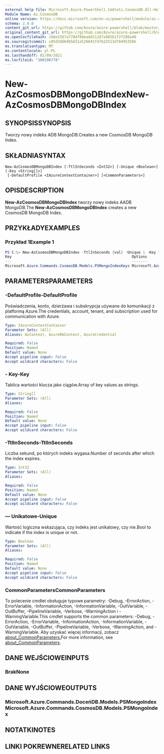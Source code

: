 ```yaml
---
external help file: Microsoft.Azure.PowerShell.Cmdlets.CosmosDB.dll-Help.xml
Module Name: Az.CosmosDB
online version: https://docs.microsoft.com/en-us/powershell/module/az.cosmosdb/new-azcosmosdbmongodbindex
schema: 2.0.0
content_git_url: https://github.com/Azure/azure-powershell/blob/master/src/CosmosDB/CosmosDB/help/New-AzCosmosDBMongoDBIndex.md
original_content_git_url: https://github.com/Azure/azure-powershell/blob/master/src/CosmosDB/CosmosDB/help/New-AzCosmosDBMongoDBIndex.md
ms.openlocfilehash: c88e1567a7784f89eadd112d7a985b1f2f286a40
ms.sourcegitcommit: c05d3d669b5631e526841f47b22513d78495350b
ms.translationtype: MT
ms.contentlocale: pl-PL
ms.lasthandoff: 02/09/2021
ms.locfileid: "100196778"
---
```

# <span data-ttu-id="f04b5-101">New-AzCosmosDBMongoDBIndex</span><span class="sxs-lookup"><span data-stu-id="f04b5-101">New-AzCosmosDBMongoDBIndex</span></span>

## <span data-ttu-id="f04b5-102">SYNOPSIS</span><span class="sxs-lookup"><span data-stu-id="f04b5-102">SYNOPSIS</span></span>
<span data-ttu-id="f04b5-103">Tworzy nowy indeks ADB MongoDB.</span><span class="sxs-lookup"><span data-stu-id="f04b5-103">Creates a new CosmosDB MongoDB Index.</span></span>

## <span data-ttu-id="f04b5-104">SKŁADNIA</span><span class="sxs-lookup"><span data-stu-id="f04b5-104">SYNTAX</span></span>

```
New-AzCosmosDBMongoDBIndex [-TtlInSeconds <Int32>] [-Unique <Boolean>] [-Key <String[]>]
 [-DefaultProfile <IAzureContextContainer>] [<CommonParameters>]
```

## <span data-ttu-id="f04b5-105">OPIS</span><span class="sxs-lookup"><span data-stu-id="f04b5-105">DESCRIPTION</span></span>
<span data-ttu-id="f04b5-106">**New-AzCosmosDBMongoDBIndex** tworzy nowy indeks AADB MongoDB.</span><span class="sxs-lookup"><span data-stu-id="f04b5-106">The **New-AzCosmosDBMongoDBIndex** creates a new CosmosDB MongoDB Index.</span></span>

## <span data-ttu-id="f04b5-107">PRZYKŁADY</span><span class="sxs-lookup"><span data-stu-id="f04b5-107">EXAMPLES</span></span>

### <span data-ttu-id="f04b5-108">Przykład 1</span><span class="sxs-lookup"><span data-stu-id="f04b5-108">Example 1</span></span>
```powershell
PS C:\> New-AzCosmosDBMongoDBIndex -TtlInSeconds {val} -Unique 1 -Key "key1"
Key                                                       Options
---                                                       -------
Microsoft.Azure.Commands.CosmosDB.Models.PSMongoIndexKeys Microsoft.Azure.Commands.CosmosDB.Models.PSMongoIndexOptions
```

## <span data-ttu-id="f04b5-109">PARAMETERS</span><span class="sxs-lookup"><span data-stu-id="f04b5-109">PARAMETERS</span></span>

### <span data-ttu-id="f04b5-110">-DefaultProfile</span><span class="sxs-lookup"><span data-stu-id="f04b5-110">-DefaultProfile</span></span>
<span data-ttu-id="f04b5-111">Poświadczenia, konto, dzierżawa i subskrypcja używane do komunikacji z platformą Azure.</span><span class="sxs-lookup"><span data-stu-id="f04b5-111">The credentials, account, tenant, and subscription used for communication with Azure.</span></span>

```yaml
Type: IAzureContextContainer
Parameter Sets: (All)
Aliases: AzContext, AzureRmContext, AzureCredential

Required: False
Position: Named
Default value: None
Accept pipeline input: False
Accept wildcard characters: False
```

### <span data-ttu-id="f04b5-112">- Key</span><span class="sxs-lookup"><span data-stu-id="f04b5-112">-Key</span></span>
<span data-ttu-id="f04b5-113">Tablica wartości klucza jako ciągów.</span><span class="sxs-lookup"><span data-stu-id="f04b5-113">Array of key values as strings.</span></span>

```yaml
Type: String[]
Parameter Sets: (All)
Aliases:

Required: False
Position: Named
Default value: None
Accept pipeline input: False
Accept wildcard characters: False
```

### <span data-ttu-id="f04b5-114">-TtlInSeconds</span><span class="sxs-lookup"><span data-stu-id="f04b5-114">-TtlInSeconds</span></span>
<span data-ttu-id="f04b5-115">Liczba sekund, po których indeks wygasa.</span><span class="sxs-lookup"><span data-stu-id="f04b5-115">Number of seconds after which the index expires.</span></span>

```yaml
Type: Int32
Parameter Sets: (All)
Aliases:

Required: False
Position: Named
Default value: None
Accept pipeline input: False
Accept wildcard characters: False
```

### <span data-ttu-id="f04b5-116">— Unikatowe</span><span class="sxs-lookup"><span data-stu-id="f04b5-116">-Unique</span></span>
<span data-ttu-id="f04b5-117">Wartość logiczna wskazująca, czy indeks jest unikatowy, czy nie.</span><span class="sxs-lookup"><span data-stu-id="f04b5-117">Bool to indicate if the index is unique or not.</span></span>

```yaml
Type: Boolean
Parameter Sets: (All)
Aliases:

Required: False
Position: Named
Default value: None
Accept pipeline input: False
Accept wildcard characters: False
```

### <span data-ttu-id="f04b5-118">CommonParameters</span><span class="sxs-lookup"><span data-stu-id="f04b5-118">CommonParameters</span></span>
<span data-ttu-id="f04b5-119">To polecenie cmdlet obsługuje typowe parametry: -Debug, -ErrorAction, -ErrorVariable, -InformationAction, -InformationVariable, -OutVariable, -OutBuffer, -PipelineVariable, -Verbose, -WarningAction i -WarningVariable.</span><span class="sxs-lookup"><span data-stu-id="f04b5-119">This cmdlet supports the common parameters: -Debug, -ErrorAction, -ErrorVariable, -InformationAction, -InformationVariable, -OutVariable, -OutBuffer, -PipelineVariable, -Verbose, -WarningAction, and -WarningVariable.</span></span> <span data-ttu-id="f04b5-120">Aby uzyskać więcej informacji, zobacz [about_CommonParameters.](http://go.microsoft.com/fwlink/?LinkID=113216)</span><span class="sxs-lookup"><span data-stu-id="f04b5-120">For more information, see [about_CommonParameters](http://go.microsoft.com/fwlink/?LinkID=113216).</span></span>

## <span data-ttu-id="f04b5-121">DANE WEJŚCIOWE</span><span class="sxs-lookup"><span data-stu-id="f04b5-121">INPUTS</span></span>

### <span data-ttu-id="f04b5-122">Brak</span><span class="sxs-lookup"><span data-stu-id="f04b5-122">None</span></span>

## <span data-ttu-id="f04b5-123">DANE WYJŚCIOWE</span><span class="sxs-lookup"><span data-stu-id="f04b5-123">OUTPUTS</span></span>

### <span data-ttu-id="f04b5-124">Microsoft.Azure.Commands.DoceńDB.Models.PSMongoIndex</span><span class="sxs-lookup"><span data-stu-id="f04b5-124">Microsoft.Azure.Commands.CosmosDB.Models.PSMongoIndex</span></span>

## <span data-ttu-id="f04b5-125">NOTATKI</span><span class="sxs-lookup"><span data-stu-id="f04b5-125">NOTES</span></span>

## <span data-ttu-id="f04b5-126">LINKI POKREWNE</span><span class="sxs-lookup"><span data-stu-id="f04b5-126">RELATED LINKS</span></span>
